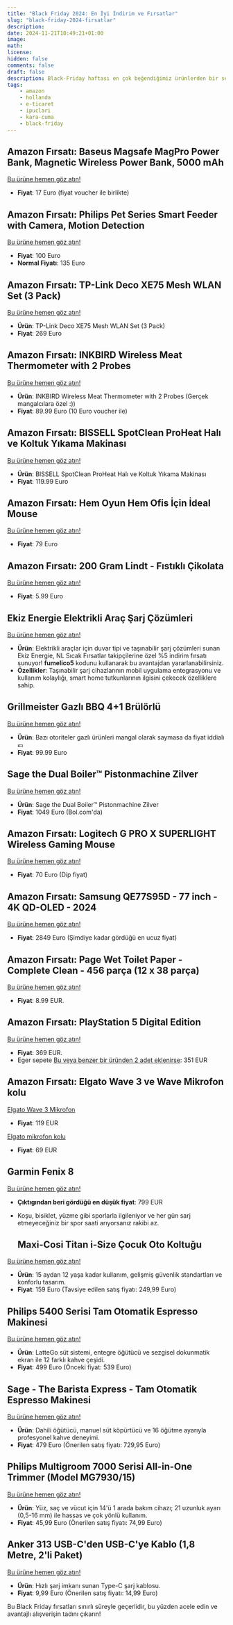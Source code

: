 ```yaml
---
title: "Black Friday 2024: En İyi İndirim ve Fırsatlar"
slug: "black-friday-2024-firsatlar"
description: 
date: 2024-11-21T10:49:21+01:00
image: 
math: 
license: 
hidden: false
comments: false
draft: false
description: Black-Friday haftası en çok beğendiğimiz ürünlerden bir seçki.
tags:
    - amazon
    - hollanda
    - e-ticaret
    - ipuclari
    - kara-cuma
    - black-friday
---
```


## Amazon Fırsatı: Baseus Magsafe MagPro Power Bank, Magnetic Wireless Power Bank, 5000 mAh
[Bu ürüne hemen göz atın!](https://www.amazon.nl/dp/B0CLCW1BPM?ascsubtag=ppr-nl-234272558&th=1&linkCode=ll1&tag=sicakfirsat05-21&linkId=f5759be8e6ddb652a06cc5240b39cd36&language=en_GB&ref_=as_li_ss_tl)

- **Fiyat**: 17 Euro (fiyat voucher ile birlikte)

## Amazon Fırsatı: Philips Pet Series Smart Feeder with Camera, Motion Detection 
[Bu ürüne hemen göz atın!](https://www.amazon.nl/dp/B0CWVJBTZX?social_share=cm_sw_r_cso_cp_apin_dp_FSKBM875MA0E9EH3T0SP&starsLeft=1&skipTwisterOG=1&ascsubtag=ppr-nl-234273704&linkCode=ll1&tag=sicakfirsat05-21&linkId=0304d60d2bfc9bd55ce9eab28f861044&language=en_GB&ref_=as_li_ss_tl)

- **Fiyat**: 100 Euro
- **Normal Fiyatı**: 135 Euro

## Amazon Fırsatı: TP-Link Deco XE75 Mesh WLAN Set (3 Pack)
[Bu ürüne hemen göz atın!](https://www.amazon.nl/dp/B09ZRY9YHB?social_share=cm_sw_r_cso_cp_apin_dp_1X8GD881H4G4F1GQ88MN&starsLeft=1&skipTwisterOG=1&th=1&linkCode=ll1&tag=sicakfirsat05-21&linkId=b019a4dec1cb3ad33409512cc2ff884c&language=en_GB&ref_=as_li_ss_tl)

- **Ürün**: TP-Link Deco XE75 Mesh WLAN Set (3 Pack)
- **Fiyat**: 269 Euro

## Amazon Fırsatı: INKBIRD Wireless Meat Thermometer with 2 Probes
[Bu ürüne hemen göz atın!](https://www.amazon.nl/dp/B0DGQ4XRQB?social_share=cm_sw_r_cso_cp_apin_dp_GBR3NYCBQC1FZWRE6JR8&starsLeft=1&skipTwisterOG=1&th=1&linkCode=ll1&tag=sicakfirsat05-21&linkId=bbb005ffb0cfc50ba842e727f67184ee&language=en_GB&ref_=as_li_ss_tl)

- **Ürün**: INKBIRD Wireless Meat Thermometer with 2 Probes (Gerçek mangalcılara özel :))
- **Fiyat**: 89.99 Euro (10 Euro voucher ile)

## Amazon Fırsatı: BISSELL SpotClean ProHeat Halı ve Koltuk Yıkama Makinası
[Bu ürüne hemen göz atın!](https://www.amazon.nl/-/en/SpotClean-HeatWave-Technology-Furniture-36988/dp/B07GXS35PG?pd_rd_w=aKkPF&content-id=amzn1.sym.21572cf0-f36f-4955-a5d9-f5a68cd45e6b%3Aamzn1.symc.ca948091-a64d-450e-86d7-c161ca33337b&pf_rd_p=21572cf0-f36f-4955-a5d9-f5a68cd45e6b&pf_rd_r=J202P99FXXCRKG1VBMCA&pd_rd_wg=fGRwV&pd_rd_r=dd54b664-d7a3-41c9-af8c-3919b132a0cf&pd_rd_i=B07GXS35PG&linkCode=ll1&tag=sicakfirsat05-21&linkId=c4b3b9ba366a38dfa1d7b699d7f518ee&language=en_GB&ref_=as_li_ss_tl)

- **Ürün**: BISSELL SpotClean ProHeat Halı ve Koltuk Yıkama Makinası
- **Fiyat**: 119.99 Euro

## Amazon Fırsatı: Hem Oyun Hem Ofis İçin İdeal Mouse
[Bu ürüne hemen göz atın!](https://www.amazon.nl/-/en/Logitech-SUPERLIGHT-Wireless-Ultra-Light-Programmable/dp/B07W6J51XR?crid=345QB1T6V8B68&dib=eyJ2IjoiMSJ9.8KfA1dQGO_uyFM5YPqarl-TCh69AmvBaw8lKbvVMEYQecJbQvvwnUA-0g-bVVTXXyYWvM_Ki7oItmR7eBkRaip37RVlPKKbnTd9-xeL7vwbnyRrs5c00eTH83jb19LKf81Vl-j3-ju0_4bmoJmLP5WuAeSTKHT4qtv4QP0YKViYqeiaCcMDrHcUW00NoQpalwMzzdMBb8TYyfe0wfrx3_FbIJpxyHU6yfaVZTvWgC2D8_cIOXQ93sD1dD5S7Gc8jtHaIJ7vfr0NmLvyfPO2wSrypQ8jeqJDzyZuk898u8S4.8-tHefrP92mo7we_KAJb_cv1E2jYM0hkPsnE6JK_gSg&dib_tag=se&keywords=logitech+g+pro+x+superlight+2&qid=1732190742&sprefix=logitech+%2Caps%2C99&sr=8-5&linkCode=ll1&tag=sicakfirsat05-21&linkId=9d6b98e0ed9dbc7aad948a6fca86ec1d&language=en_GB&ref_=as_li_ss_tl)

- **Fiyat**: 79 Euro

## Amazon Fırsatı: 200 Gram Lindt - Fıstıklı Çikolata
[Bu ürüne hemen göz atın!](https://www.amazon.nl/LINDOR-Pistachio-chocolate-chocolates-melting/dp/B07QZDGV79?_encoding=UTF8&linkCode=ll1&tag=sicakfirsat05-21&linkId=61f4080473ee4608ae8b0336e42753a4&language=en_GB&ref_=as_li_ss_tl)

- **Fiyat**: 5.99 Euro

## Ekiz Energie Elektrikli Araç Şarj Çözümleri
[Bu ürüne hemen göz atın!](https://ekizenergie.com/en/product/nrgkick-32a-22kw-pure-10m/)

- **Ürün**: Elektrikli araçlar için duvar tipi ve taşınabilir şarj çözümleri sunan Ekiz Energie, NL Sıcak Fırsatlar takipçilerine özel %5 indirim fırsatı sunuyor! **fumelico5** kodunu kullanarak bu avantajdan yararlanabilirsiniz.
- **Özellikler**: Taşınabilir şarj cihazlarının mobil uygulama entegrasyonu ve kullanım kolaylığı, smart home tutkunlarının ilgisini çekecek özelliklere sahip.

## Grillmeister Gazlı BBQ 4+1 Brülörlü
[Bu ürüne hemen göz atın!](https://www.lidl.nl/p/grillmeister-gas-bbq-4-1-branders/p100371980)

- **Ürün**: Bazı otoriteler gazlı ürünleri mangal olarak saymasa da fiyat iddialı 💶
- **Fiyat**: 99.99 Euro

## Sage the Dual Boiler™ Pistonmachine Zilver
[Bu ürüne hemen göz atın!](https://www.bol.com/nl/p/sage-the-dual-boiler-pistonmachine-zilver/9200000101455540)

- **Ürün**: Sage the Dual Boiler™ Pistonmachine Zilver
- **Fiyat**: 1049 Euro (Bol.com'da)

## Amazon Fırsatı: Logitech G PRO X SUPERLIGHT Wireless Gaming Mouse
[Bu ürüne hemen göz atın!](https://www.amazon.nl/Logitech-SUPERLIGHT-Wireless-Ultra-Light-Programmable/dp/B07W5JKPJX?crid=39JDY2WV84Q8B&dib=eyJ2IjoiMSJ9.oCKDfcr1HW8gj7TspNk1B9B2gQTbcKh9doJTbsiULlhs2if4P6APDeP-vgqeyqji43zSz2eOKdQUVyRHqgjPWJHKdqoucFw_TFkcd8ZiWNL_ukoTalLjhku6Ioq_KPAsMsbK0WoMBjxX_2JfK7VS0f8dWiqAEHKnuTisYoUF1t2-dfSnIt5UpMsTISCvUUkn4fwS5uCvxXsRkjSfxmwVbfHSv6C_wLy2aF-JYMAxorMIzhEZY69u2tE31ONcpYR3EVC7KMoJWpjmmdE25iTUyxh9EvDXE62GWUuQemJLWXg.6jbtd0j3RluExtJchbZCaO4lKkm2Hjsrb2H6wa9QtGM&dib_tag=se&keywords=superlight%2Blogitech&qid=1732221255&sprefix=superlight%2Blogitech%2Caps%2C89&sr=8-1-spons&sp_csd=d2lkZ2V0TmFtZT1zcF9hdGY&th=1&linkCode=ll1&tag=sicakfirsat05-21&linkId=9e98e4aa3428a1e4e102715f3ec476fa&language=en_GB&ref_=as_li_ss_tl)

- **Fiyat**: 70 Euro (Dip fiyat)

## Amazon Fırsatı: Samsung QE77S95D - 77 inch - 4K QD-OLED - 2024
[Bu ürüne hemen göz atın!](https://tinyurl.com/m5fbzcz2)

- **Fiyat**: 2849 Euro (Şimdiye kadar gördüğü en ucuz fiyat)

## Amazon Fırsatı:  Page Wet Toilet Paper - Complete Clean - 456 parça (12 x 38 parça)

[Bu ürüne hemen göz atın!](https://www.amazon.nl/-/en/Page-Wet-Toilet-Paper-Complete/dp/B09JWDW4V4?crid=3EWVSWVUZML4E&dib=eyJ2IjoiMSJ9.iqkbDW0wrjoPmPlXrRvt3r290uBm0T9pRDTHOHBJVbdRSlLEbDBt1z_e6hP8lMjIDDJKjsVo0l1cmP7IQig9SFe3WQDJeVWm60KtnxlnM7Xz_YQNIopqWb-2ppoxLJmKyROAksBQlS7_oumLJvJ7Drda29cXbRNqZv3_kxvA-L9BatuMfLdUWowOOdghVJOVc6m3kXziivqJko43WPtqzXP9ZXUytXqRPOILlT-0LFdFODEdHCpsdeuRFIPVetObGQOoUrmD6geSIZo4xUqxCohbTB2Xxfhen_VgW2bHpuU.AMNt1BqkUbwNLmVuyRzt5UaB-zYWwB6DzRWFOW8kgRE&dib_tag=se&keywords=page&qid=1732183675&sprefix=page%2Caps%2C121&sr=8-4&linkCode=ll1&tag=sicakfirsat05-21&linkId=e372a6be69ca82e75e4a2c0bb7f938f1&language=en_GB&ref_=as_li_ss_tl)

- **Fiyat**: 8.99 EUR.

## Amazon Fırsatı: PlayStation 5 Digital Edition

[Bu ürüne hemen göz atın!](https://www.amazon.nl/-/en/9577294/dp/B0CLTBHXWQ?crid=18H9KFMMYI7FO&dib=eyJ2IjoiMSJ9.CtZVrA0ZzR8jzGvlA32tT72o8bLpsuQUXfy5Hy25fKNY7a4Yniu40pBVkfKrawNNZB0k5sX3G-QtgDO9PiC23qjvwxpOXgn6-df4O2bIQR8F1ertj7I54U6_sAowqYQV_krd1da8yF0gwQek6jFy9uDRTmLNtPRJ9zwiVU3y27hZ2XdqTi-pao2ww2C07GCzHuWGIOkG-Iw7BQbUemxD6J-jMUWHzSmi0XUf9NlRqltxhq1CCXaJNffH5QK11ShDwzlYL_b-ezQ4okIfni9RdOaAyQYrU5YcCaveAWpz3dU.nA8wJRDJ94DhijBvM8wRIyazkqsx0wLMU_3671hF7dA&dib_tag=se&keywords=PS5&qid=1732322747&sprefix=ps5%2Caps%2C78&sr=8-1&linkCode=ll1&tag=sicakfirsat05-21&linkId=7962b959263c165fd9ede36072f17b86&language=en_GB&ref_=as_li_ss_tl)

- **Fiyat**: 369 EUR.
- Eger sepete [Bu veya benzer bir üründen 2 adet eklenirse](https://www.amazon.nl/-/en/OFFICER-PRODUCTS-Folder-elastic-Office/dp/B019LZZTNW?dib=eyJ2IjoiMSJ9.kVS2n62kRqAF0VFNGZpi3tHYIJQc-gyMdzQu7GnZ7I1X5c9HE7PvhCP80g5nxJjE8pnH2hPmc32HzV3bgyWn5eNoscS_nU-3OdXxpAfIniE2s10ionXU8z4HcKo3bKNirGH_NmLiqU8vIpB1oBW_m1VhgJo8gMfbvmEuJomcb6LKpVviR6xkAJSwyvkI0mwWMCEsvXTUrmpAp3fQfnKU-G_XZLDUx0vLn-LQGVoBeAKGXW6XhQYFRGYbMHJHOyKLI5wcZivAD-PGsgJR4JzLSxCYXq9GBX2d46ofTKX53rY.b4xQEH1-bCHuNHmlh4LMthAAYkNutFqjbcIcYWWteE4&dib_tag=se&pf_rd_i=27089672031&pf_rd_m=A17D2BRD4YMT0X&pf_rd_p=8556f1eb-028d-4e9e-a77b-61e211720b14&pf_rd_r=1AR5AFTPDNHW13DTX8XJ&pf_rd_s=merchandised-search-3&qid=1732322916&refinements=p_36%3A-800&rnid=16332312031&s=office-products&sr=1-2&srs=27089672031&th=1&linkCode=ll1&tag=sicakfirsat05-21&linkId=f27d7cece3aa3a0cac0d726b8ff702cd&language=en_GB&ref_=as_li_ss_tl): 351 EUR

## Amazon Fırsatı: Elgato Wave 3 ve Wave Mikrofon kolu

[Elgato Wave 3 Mikrofon](https://amzn.to/4g3p7w7)

- **Fiyat**: 119 EUR 

[Elgato mikrofon kolu](https://amzn.to/49brQ4I)

- **Fiyat**: 69 EUR

## Garmin Fenix 8

  [Bu ürüne hemen göz atın!](https://partner.bol.com/click/click?p=2&t=url&s=1408234&f=TXL&url=https%3A%2F%2Fwww.bol.com%2Fnl%2Fnl%2Fp%2Fgarmin-fenix-8-43mm-amoled-multisport-smartwatch-100-sport-apps-led-zaklamp-microfoon-en-speaker-10atm-waterdicht-tot-10-dagen-batterij-zilverkleurig-wit%2F9300000181435254%2F&name=Garmin%20f%C4%93nix%208%20-%2043mm%20-%20AMOLED%20Multisport%20Smar)

- **Çıktıgından beri gördüğü en düşük fiyat**: 799 EUR
- Koşu, bisiklet, yüzme gibi sporlarla ilgileniyor ve her gün sarj etmeyeceğiniz bir spor saati arıyorsanız rakibi az.

  ## Maxi-Cosi Titan i-Size Çocuk Oto Koltuğu
[Bu ürüne hemen göz atın!](https://amzn.to/3OqxYwi)

- **Ürün**: 15 aydan 12 yaşa kadar kullanım, gelişmiş güvenlik standartları ve konforlu tasarım.
- **Fiyat**: 159 Euro (Tavsiye edilen satış fiyatı: 249,99 Euro)

## Philips 5400 Serisi Tam Otomatik Espresso Makinesi
[Bu ürüne hemen göz atın!](https://amzn.to/3V6KmW0)

- **Ürün**: LatteGo süt sistemi, entegre öğütücü ve sezgisel dokunmatik ekran ile 12 farklı kahve çeşidi.
- **Fiyat**: 499 Euro (Önceki fiyat: 539 Euro)

## Sage - The Barista Express - Tam Otomatik Espresso Makinesi
[Bu ürüne hemen göz atın!](https://amzn.to/411wlg8)

- **Ürün**: Dahili öğütücü, manuel süt köpürtücü ve 16 öğütme ayarıyla profesyonel kahve deneyimi.
- **Fiyat**: 479 Euro (Önerilen satış fiyatı: 729,95 Euro)

## Philips Multigroom 7000 Serisi All-in-One Trimmer (Model MG7930/15)
[Bu ürüne hemen göz atın!](https://amzn.to/3CGEA78)

- **Ürün**: Yüz, saç ve vücut için 14'ü 1 arada bakım cihazı; 21 uzunluk ayarı (0,5-16 mm) ile hassas ve çok yönlü kullanım.
- **Fiyat**: 45,99 Euro (Önerilen satış fiyatı: 74,99 Euro)

## Anker 313 USB-C'den USB-C'ye Kablo (1,8 Metre, 2'li Paket)
[Bu ürüne hemen göz atın!](https://amzn.to/3AZXOUJ)

- **Ürün**: Hızlı şarj imkanı sunan Type-C şarj kablosu.
- **Fiyat**: 9,99 Euro (Önerilen satış fiyatı: 14,99 Euro)
  

Bu Black Friday fırsatları sınırlı süreyle geçerlidir, bu yüzden acele edin ve avantajlı alışverişin tadını çıkarın!


